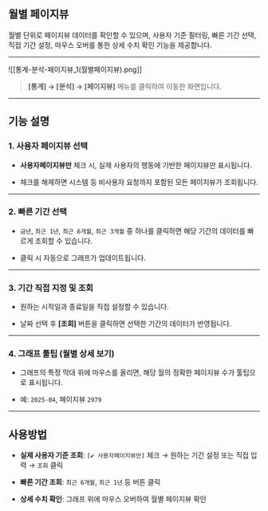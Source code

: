 ## 월별 페이지뷰

월별 단위로 페이지뷰 데이터를 확인할 수 있으며, 사용자 기준 필터링, 빠른 기간 선택, 직접 기간 설정, 마우스 오버를 통한 상세 수치 확인 기능을 제공합니다.

---
![[통계-분석-페이지뷰_1(월별페이지뷰).png]]

> **[통계] → [분석] → [페이지뷰]** 메뉴를 클릭하여 이동한 화면입니다.

---

## 기능 설명

### 1. 사용자 페이지뷰 선택

- **사용자페이지뷰만** 체크 시, 실제 사용자의 행동에 기반한 페이지뷰만 표시됩니다.
    
- 체크를 해제하면 시스템 등 비사용자 요청까지 포함된 모든 페이지뷰가 조회됩니다.
    

---

### 2. 빠른 기간 선택

- `금년`, `최근 1년`, `최근 6개월`, `최근 3개월` 중 하나를 클릭하면 해당 기간의 데이터를 빠르게 조회할 수 있습니다.
    
- 클릭 시 자동으로 그래프가 업데이트됩니다.
    

---

### 3. 기간 직접 지정 및 조회

- 원하는 시작일과 종료일을 직접 설정할 수 있습니다.
    
- 날짜 선택 후 **[조회]** 버튼을 클릭하면 선택한 기간의 데이터가 반영됩니다.
    

---

### 4. 그래프 툴팁 (월별 상세 보기)

- 그래프의 특정 막대 위에 마우스를 올리면, 해당 월의 정확한 페이지뷰 수가 툴팁으로 표시됩니다.
    
- 예: `2025-04`, 페이지뷰 `2979`
    

---

## 사용방법

- **실제 사용자 기준 조회**: `[✔ 사용자페이지뷰만]` 체크 → 원하는 기간 설정 또는 직접 입력 → `조회` 클릭
    
- **빠른 기간 조회**: `최근 6개월`, `최근 1년` 등 버튼 클릭
    
- **상세 수치 확인**: 그래프 위에 마우스 오버하여 월별 페이지뷰 확인